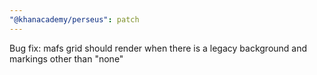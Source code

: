 ```yaml
---
"@khanacademy/perseus": patch
---
```


Bug fix: mafs grid should render when there is a legacy background and markings other than "none"
